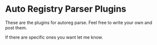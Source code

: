 Auto Registry Parser Plugins
=============================

These are the plugins for autoreg parse. Feel free to write your own and post them.

If there are specific ones you want let me know.
